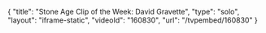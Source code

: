 {
    "title": "Stone Age Clip of the Week: David Gravette",
    "type": "solo",
    "layout": "iframe-static",
    "videoId": "160830",
    "url": "\/tvpembed\/160830"
}